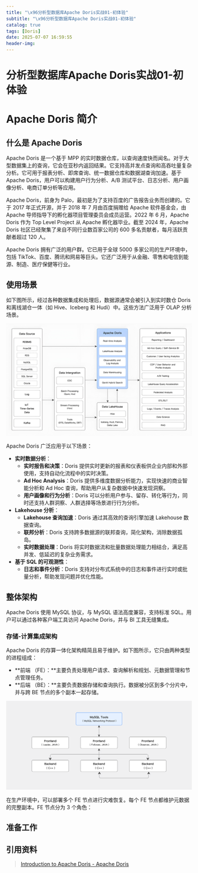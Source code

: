 ```yaml
---
title: "\x96分析型数据库Apache Doris实战01-初体验"
subtitle: "\x96分析型数据库Apache Doris实战01-初体验"
catalog: true
tags: [Doris]
date: 2025-07-07 16:59:55
header-img:
---
```


# 分析型数据库Apache Doris实战01-初体验



# Apache Doris 简介

## 什么是 Apache Doris

Apache Doris 是一个基于 MPP 的实时数据仓库，以查询速度快而闻名。对于大型数据集上的查询，它会在亚秒内返回结果。它支持高并发点查询和高吞吐量复杂分析。它可用于报表分析、即席查询、统一数据仓库和数据湖查询加速。基于 Apache Doris，用户可以构建用户行为分析、A/B 测试平台、日志分析、用户画像分析、电商订单分析等应用。

Apache Doris，前身为 Palo，最初是为了支持百度的广告报告业务而创建的。它于 2017 年正式开源，并于 2018 年 7 月由百度捐赠给 Apache 软件基金会，由 Apache 导师指导下的孵化器项目管理委员会成员运营。2022 年 6 月，Apache Doris 作为 Top Level Project 从 Apache 孵化器毕业。截至 2024 年，Apache Doris 社区已经聚集了来自不同行业数百家公司的 600 多名贡献者，每月活跃贡献者超过 120 人。

Apache Doris 拥有广泛的用户群。它已用于全球 5000 多家公司的生产环境中，包括 TikTok、百度、腾讯和网易等巨头。它还广泛用于从金融、零售和电信到能源、制造、医疗保健等行业。

## 使用场景

如下图所示，经过各种数据集成和处理后，数据源通常会被引入到实时数仓 Doris 和离线湖仓一体（如 Hive、Iceberg 和 Hudi）中。这些方法广泛用于 OLAP 分析场景。

![Apache Doris 使用场景](分析型数据库Apache-Doris实战01-初体验/apache-doris-usage-scenarios-pipeline-415943571e96b5151d55522929fc8b52.jpeg)

Apache Doris 广泛应用于以下场景：

- **实时数据分析**：
  - **实时报告和决策**：Doris 提供实时更新的报表和仪表板供企业内部和外部使用，支持自动化流程中的实时决策。
  - **Ad Hoc Analysis**：Doris 提供多维度数据分析能力，实现快速的商业智能分析和 Ad Hoc 查询，帮助用户从复杂数据中快速发现洞察。
  - **用户画像和行为分析**：Doris 可以分析用户参与、留存、转化等行为，同时还支持人群洞察、人群选择等场景进行行为分析。
- **Lakehouse 分析**：
  - **Lakehouse 查询加速**：Doris 通过其高效的查询引擎加速 Lakehouse 数据查询。
  - **联邦分析**：Doris 支持跨多数据源的联邦查询，简化架构，消除数据孤岛。
  - **实时数据处理**：Doris 将实时数据流和批量数据处理能力相结合，满足高并发、低延迟的复杂业务需求。
- **基于 SQL 的可观测性**：
  - **日志和事件分析**：Doris 支持对分布式系统中的日志和事件进行实时或批量分析，帮助发现问题并优化性能。

## 整体架构

Apache Doris 使用 MySQL 协议，与 MySQL 语法高度兼容，支持标准 SQL。用户可以通过各种客户端工具访问 Apache Doris，并与 BI 工具无缝集成。

### 存储-计算集成架构

Apache Doris 的存算一体化架构精简且易于维护。如下图所示，它只由两种类型的进程组成：

- **前端 （FE）：**主要负责处理用户请求、查询解析和规划、元数据管理和节点管理任务。
- **后端 （BE）：**主要负责数据存储和查询执行。数据被分区到多个分片中，并与跨 BE 节点的多个副本一起存储。

![MPP 架构](分析型数据库Apache-Doris实战01-初体验/apache-doris-technical-overview-b8c5cb11b57d2f6559fa397d9fd0a8a0.png)

在生产环境中，可以部署多个 FE 节点进行灾难恢复。每个 FE 节点都维护元数据的完整副本。FE 节点分为 3 个角色：

## 准备工作





## 引用资料

>[Introduction to Apache Doris - Apache Doris](https://doris.incubator.apache.org/docs/gettingStarted/what-is-apache-doris)
>
>
